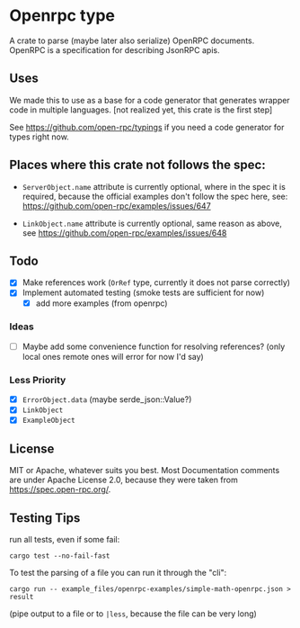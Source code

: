 # Openrpc type

A crate to parse (maybe later also serialize) OpenRPC documents.
OpenRPC is a specification for describing JsonRPC apis.

## Uses

We made this to use as a base for a code generator that generates wrapper code in multiple languages. [not realized yet, this crate is the first step]

See https://github.com/open-rpc/typings if you need a code generator for types right now.

## Places where this crate not follows the spec:

- `ServerObject.name` attribute is currently optional, where in the spec it is required, because the official examples don't follow the spec here, see: https://github.com/open-rpc/examples/issues/647

- `LinkObject.name` attribute is currently optional, same reason as above, see https://github.com/open-rpc/examples/issues/648

## Todo

- [X] Make references work (`OrRef` type, currently it does not parse correctly)
- [X] Implement automated testing (smoke tests are sufficient for now)
  - [x] add more examples (from openrpc)

### Ideas

- [ ] Maybe add some convenience function for resolving references? (only local ones remote ones will error for now I'd say)

### Less Priority

- [X] `ErrorObject.data` (maybe serde_json::Value?)
- [x] `LinkObject`
- [x] `ExampleObject`

## License

MIT or Apache, whatever suits you best.
Most Documentation comments are under Apache License 2.0, because they were taken from https://spec.open-rpc.org/.

## Testing Tips

run all tests, even if some fail:

```
cargo test --no-fail-fast
```

To test the parsing of a file you can run it through the "cli":
```
cargo run -- example_files/openrpc-examples/simple-math-openrpc.json > result
```
(pipe output to a file or to `|less`, because the file can be very long)